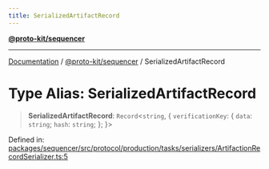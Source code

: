 ```yaml
---
title: SerializedArtifactRecord
---
```


[**@proto-kit/sequencer**](../README.md)

***

[Documentation](../../../README.md) / [@proto-kit/sequencer](../README.md) / SerializedArtifactRecord

# Type Alias: SerializedArtifactRecord

> **SerializedArtifactRecord**: `Record`\<`string`, \{ `verificationKey`: \{ `data`: `string`; `hash`: `string`; \}; \}\>

Defined in: [packages/sequencer/src/protocol/production/tasks/serializers/ArtifactionRecordSerializer.ts:5](https://github.com/proto-kit/framework/blob/b953c754e500c62f01fbbd6d09adfb2f5577269d/packages/sequencer/src/protocol/production/tasks/serializers/ArtifactionRecordSerializer.ts#L5)
